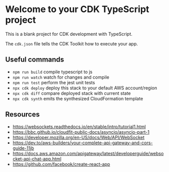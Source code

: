 # Welcome to your CDK TypeScript project

This is a blank project for CDK development with TypeScript.

The `cdk.json` file tells the CDK Toolkit how to execute your app.

## Useful commands

* `npm run build`   compile typescript to js
* `npm run watch`   watch for changes and compile
* `npm run test`    perform the jest unit tests
* `npx cdk deploy`  deploy this stack to your default AWS account/region
* `npx cdk diff`    compare deployed stack with current state
* `npx cdk synth`   emits the synthesized CloudFormation template

## Resources

* <https://websockets.readthedocs.io/en/stable/intro/tutorial1.html>
* <https://bbc.github.io/cloudfit-public-docs/asyncio/asyncio-part-1>
* <https://developer.mozilla.org/en-US/docs/Web/API/WebSocket>
* <https://dev.to/aws-builders/your-complete-api-gateway-and-cors-guide-11jb>
* <https://docs.aws.amazon.com/apigateway/latest/developerguide/websocket-api-chat-app.html>
* <https://github.com/facebook/create-react-app>